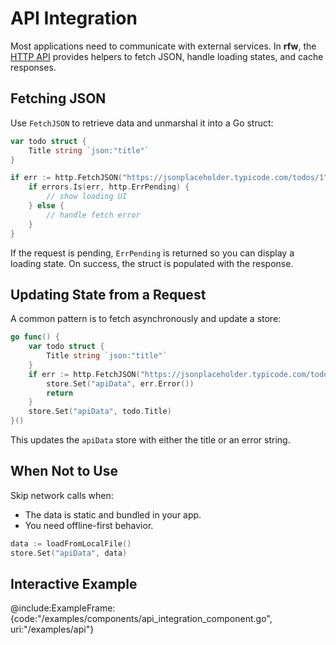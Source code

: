# API Integration

Most applications need to communicate with external services. In **rfw**, the [HTTP API](../api/http) provides helpers to fetch JSON, handle loading states, and cache responses.

## Fetching JSON

Use `FetchJSON` to retrieve data and unmarshal it into a Go struct:

```go
var todo struct {
    Title string `json:"title"`
}

if err := http.FetchJSON("https://jsonplaceholder.typicode.com/todos/1", &todo); err != nil {
    if errors.Is(err, http.ErrPending) {
        // show loading UI
    } else {
        // handle fetch error
    }
}
```

If the request is pending, `ErrPending` is returned so you can display a loading state. On success, the struct is populated with the response.

## Updating State from a Request

A common pattern is to fetch asynchronously and update a store:

```go
go func() {
    var todo struct {
        Title string `json:"title"`
    }
    if err := http.FetchJSON("https://jsonplaceholder.typicode.com/todos/1", &todo); err != nil {
        store.Set("apiData", err.Error())
        return
    }
    store.Set("apiData", todo.Title)
}()
```

This updates the `apiData` store with either the title or an error string.

## When Not to Use

Skip network calls when:

* The data is static and bundled in your app.
* You need offline-first behavior.

```go
data := loadFromLocalFile()
store.Set("apiData", data)
```

## Interactive Example

@include\:ExampleFrame:{code:"/examples/components/api\_integration\_component.go", uri:"/examples/api"}
